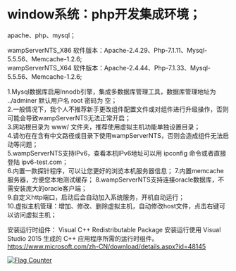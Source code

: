 # window系统：php开发集成环境；
apache、php、mysql；


wampServerNTS_X86 软件版本：Apache-2.4.29、Php-7.1.11、Mysql-5.5.56、Memcache-1.2.6;  
wampServerNTS_X64 软件版本：Apache-2.4.44、Php-7.1.33、Mysql-5.5.56、Memcache-1.2.6;  

1.Mysql数据库启用Innodb引擎，集成多数据库管理工具，数据库管理地址为 ../adminer 默认用户名 root 密码为 空；  
2.一般情况下，我个人不推荐新手更改组件配置文件或对组件进行升级操作，否则可能会导致wampServerNTS无法正常开启；  
3.网站根目录为 www/ 文件夹，推荐使用虚拟主机功能单独设置目录；  
4.请勿在在含有中文路径或目录下使用wampServerNTS，否则会造成组件无法启动等问题；  
5.wampServerNTS支持IPv6，查看本机IPv6地址可以用 ipconfig 命令或者直接登陆 ipv6-test.com；  
6.内置一款探针程序，可以让您更好的浏览本机服务器信息；
7.内置memcache服务器，方便您本地测试缓存； 
8.wampServerNTS支持连接oracle数据库，不需安装庞大的oracle客户端；    
9.自定义http端口，启动后会自动加入系统服务，开机自动运行；  
10.虚拟主机管理：增加、修改、删除虚拟主机，自动修改host文件，点击右键可以访问虚拟主机；  

安装运行时组件：
    Visual C++ Redistributable Package 安装运行使用 Visual Studio 2015 生成的 C++ 应用程序所需的运行时组件。
    https://www.microsoft.com/zh-CN/download/details.aspx?id=48145

<a href="https://info.flagcounter.com/AEYx"><img src="https://s11.flagcounter.com/count2/AEYx/bg_FFFFFF/txt_000000/border_CCCCCC/columns_2/maxflags_10/viewers_0/labels_1/pageviews_1/flags_0/percent_0/" alt="Flag Counter" border="0"></a>
